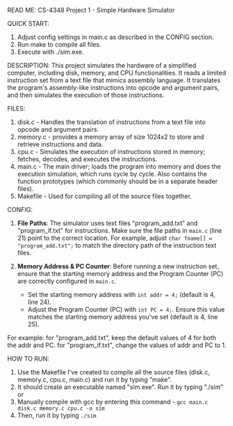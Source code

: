 READ ME: CS-4348 Project 1 - Simple Hardware Simulator

QUICK START:
1. Adjust config settings in main.c as described in the CONFIG section.
2. Run make to compile all files.
3. Execute with ./sim.exe.

DESCRIPTION:
This project simulates the hardware of a simplified computer, including disk, memory, and CPU functionalities. It reads a limited instruction set from a text file that mimics assembly language. It translates the program's assembly-like instructions into opcode and argument pairs, and then simulates the execution of those instructions.

FILES:
1. disk.c - Handles the translation of instructions from a text file into opcode and argument pairs.
2. memory.c - provides a memory array of size 1024x2 to store and retrieve instructions and data.
3. cpu.c - Simulates the execution of instructions stored in memory; fetches, decodes, and executes the instructions.
4. main.c - The main driver; loads the program into memory and does the execution simulation, which runs cycle by cycle. Also contains the function prototypes (which commonly should be in a separate header files).
5. Makefile - Used for compiling all of the source files together.

CONFIG:
1. **File Paths**: The simulator uses text files "program_add.txt" and "program_if.txt" for instructions. Make sure the file paths in `main.c` (line 21) point to the correct location. For example, adjust `char fname[] = "program_add.txt";` to match the directory path of the instruction text files.
   
2. **Memory Address & PC Counter**: Before running a new instruction set, ensure that the starting memory address and the Program Counter (PC) are correctly configured in `main.c`.
    - Set the starting memory address with `int addr = 4;` (default is 4, line 24).
    - Adjust the Program Counter (PC) with `int PC = 4;`. Ensure this value matches the starting memory address you've set (default is 4, line 25).

For example:
    for "program_add.txt", keep the default values of 4 for both the addr and PC.
    for "program_if.txt", change the values of addr and PC to 1.
    

HOW TO RUN:
1. Use the Makefile I've created to compile all the source files (disk.c, memory.c, cpu.c, main.c) and run it by typing "make".
2. It should create an executable named "sim.exe". Run it by typing "./sim"
or
3. Manually compile with gcc by entering this command - `gcc main.c disk.c memory.c cpu.c -o sim`
4. Then, run it by typing `./sim`
